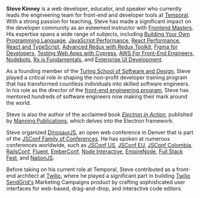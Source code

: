**Steve Kinney** is a web developer, educator, and speaker who currently leads the engineering team for front-end and developer tools at [Temporal][temp]. With a strong passion for teaching, Steve has made a significant impact on the developer community as an esteemed instructor with [Frontend Masters][0]. His expertise spans a wide range of subjects, including [Building Your Own Programming Language](https://frontendmasters.com/courses/programming-language/), [JavaScript Performance](https://frontendmasters.com/courses/web-performance/), [React Performance](https://frontendmasters.com/courses/react-performance/), [React and TypeScript](https://frontendmasters.com/courses/react-typescript-v2/), [Advanced Redux with Redux Toolkit](https://frontendmasters.com/courses/advanced-redux/), [Figma for Developers](https://frontendmasters.com/courses/figma/), [Testing Web Apps with Cypress](https://frontendmasters.com/courses/cypress/), [AWS For Front-End Engineers](https://frontendmasters.com/courses/aws-v2/), [Nodebots](https://frontendmasters.com/courses/nodebots/), [Rx.js Fundamentals](https://frontendmasters.com/courses/rx-js/), and [Enterprise UI Development](https://frontendmasters.com/workshops/enterprise-ui-dev/).

As a founding member of the [Turing School of Software and Design][8], Steve played a critical role in shaping the non-profit developer training program that has transformed countless individuals into skilled software engineers. In his role as the director of the [front-end engineering program][9], Steve has mentored hundreds of software engineers now making their mark around the world.

Steve is also the author of the acclaimed book [_Electron in Action_][10], published by [Manning Publications][11], which delves into the Electron framework.

Steve organized [DinosaurJS][12], an open web conference in Denver that is part of the [JSConf Family of Conferences][13]. He has spoken at numerous conferences worldwide, such as [JSConf US][14], [JSConf EU][15], [JSConf Colombia][16], [RailsConf][17], [Fluent][18], [EmberConf][19], [Node Interactive][20], [EmpireNode][21], [Full Stack Fest][22], and [NationJS][24].

Before taking on his current role at Temporal, Steve contributed as a front-end architect at [Twilio][25], where he played a significant part in building [Twilio SendGrid's][26] Marketing Campaigns product by crafting sophisticated user interfaces for web-based, drag-and-drop, and interactive code editors.

[temp]: https://temporal.io
[0]: https://frontendmasters.com/teachers/steve-kinney/
[8]: https://turing.io
[9]: https://frontend.turing.io
[10]: https://bit.ly/electronjs
[11]: https://manning.com
[12]: https://dinosaurjs.org
[13]: https://jsconf.com
[14]: http://jsconf.us
[15]: https://jsconf.eu
[16]: https://jsconf.co
[17]: https://railsconf.com
[18]: https://conferences.oreilly.com/fluent/fl-ca
[19]: http://emberconf.com
[20]: http://events.linuxfoundation.org/events/archive/2016/node-interactive
[21]: http://2015.empirenode.org
[22]: https://conferences.codegram.com/conferences/fsf2017
[24]: http://nationjs.com
[25]: https://twilio.com
[26]: https://sendgrid.com
